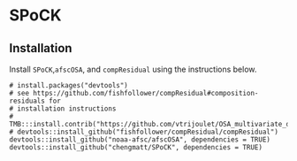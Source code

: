 # SPoCK

## Installation

Install `SPoCK`,`afscOSA`, and `compResidual` using the instructions below. 

```
# install.packages("devtools")
# see https://github.com/fishfollower/compResidual#composition-residuals for
# installation instructions
# TMB:::install.contrib("https://github.com/vtrijoulet/OSA_multivariate_dists/archive/main.zip")
# devtools::install_github("fishfollower/compResidual/compResidual")
devtools::install_github("noaa-afsc/afscOSA", dependencies = TRUE)
devtools::install_github("chengmatt/SPoCK", dependencies = TRUE)
```
